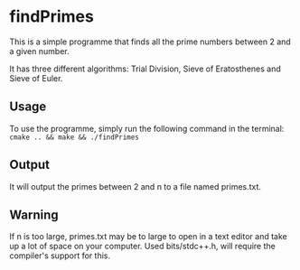# findPrimes
This is a simple programme that finds all the prime numbers between 2 and a given number.

It has three different algorithms: Trial Division, Sieve of Eratosthenes and Sieve of Euler.

## Usage
To use the programme, simply run the following command in the terminal:
```cmake .. && make && ./findPrimes```

## Output
It will output the primes between 2 and n to a file named primes.txt.

## Warning
If n is too large, primes.txt may be to large to open in a text editor and take up a lot of space on your computer.
Used bits/stdc++.h, will require the compiler's support for this.